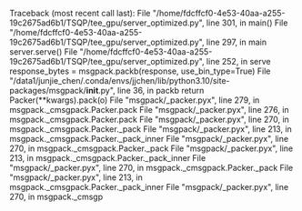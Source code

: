 Traceback (most recent call last):
  File "/home/fdcffcf0-4e53-40aa-a255-19c2675ad6b1/TSQP/tee_gpu/server_optimized.py", line 301, in <module>
    main()
  File "/home/fdcffcf0-4e53-40aa-a255-19c2675ad6b1/TSQP/tee_gpu/server_optimized.py", line 297, in main
    server.serve()
  File "/home/fdcffcf0-4e53-40aa-a255-19c2675ad6b1/TSQP/tee_gpu/server_optimized.py", line 252, in serve
    response_bytes = msgpack.packb(response, use_bin_type=True)
  File "/data1/junjie_chen/.conda/envs/jjchen/lib/python3.10/site-packages/msgpack/__init__.py", line 36, in packb
    return Packer(**kwargs).pack(o)
  File "msgpack/_packer.pyx", line 279, in msgpack._cmsgpack.Packer.pack
  File "msgpack/_packer.pyx", line 276, in msgpack._cmsgpack.Packer.pack
  File "msgpack/_packer.pyx", line 270, in msgpack._cmsgpack.Packer._pack
  File "msgpack/_packer.pyx", line 213, in msgpack._cmsgpack.Packer._pack_inner
  File "msgpack/_packer.pyx", line 270, in msgpack._cmsgpack.Packer._pack
  File "msgpack/_packer.pyx", line 213, in msgpack._cmsgpack.Packer._pack_inner
  File "msgpack/_packer.pyx", line 270, in msgpack._cmsgpack.Packer._pack
  File "msgpack/_packer.pyx", line 213, in msgpack._cmsgpack.Packer._pack_inner
  File "msgpack/_packer.pyx", line 270, in msgpack._cmsgp